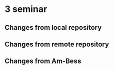 # 3 seminar

## Changes from local repository

## Changes from remote repository

## Changes from Am-Bess 
